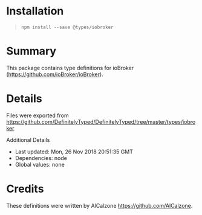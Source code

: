 # Installation
> `npm install --save @types/iobroker`

# Summary
This package contains type definitions for ioBroker (https://github.com/ioBroker/ioBroker).

# Details
Files were exported from https://github.com/DefinitelyTyped/DefinitelyTyped/tree/master/types/iobroker

Additional Details
 * Last updated: Mon, 26 Nov 2018 20:51:35 GMT
 * Dependencies: node
 * Global values: none

# Credits
These definitions were written by AlCalzone <https://github.com/AlCalzone>.
